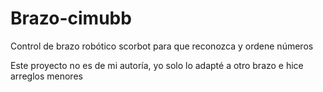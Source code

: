 # Brazo-cimubb
Control de brazo robótico scorbot para que reconozca y ordene números



Este proyecto no es de mi autoría, yo solo lo adapté a otro brazo e hice arreglos menores
